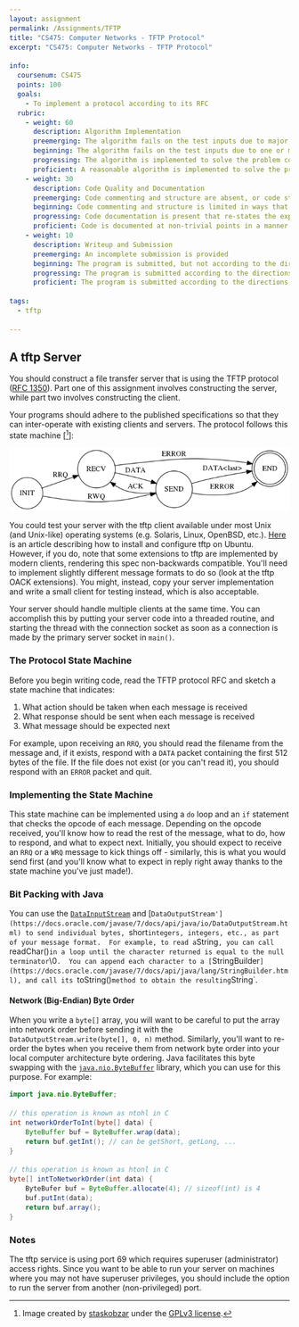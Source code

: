 ```yaml
---
layout: assignment
permalink: /Assignments/TFTP
title: "CS475: Computer Networks - TFTP Protocol"
excerpt: "CS475: Computer Networks - TFTP Protocol"

info:
  coursenum: CS475
  points: 100
  goals:
    - To implement a protocol according to its RFC
  rubric:
    - weight: 60
      description: Algorithm Implementation
      preemerging: The algorithm fails on the test inputs due to major issues, or the program fails to compile and/or run
      beginning: The algorithm fails on the test inputs due to one or more minor issues
      progressing: The algorithm is implemented to solve the problem correctly according to given test inputs, but would fail if executed in a general case due to a minor issue or omission in the algorithm design or implementation
      proficient: A reasonable algorithm is implemented to solve the problem which correctly solves the problem according to the given test inputs, and would be reasonably expected to solve the problem in the general case
    - weight: 30
      description: Code Quality and Documentation
      preemerging: Code commenting and structure are absent, or code structure departs significantly from best practice, and/or the code departs significantly from the style guide
      beginning: Code commenting and structure is limited in ways that reduce the readability of the program, and/or there are minor departures from the style guide
      progressing: Code documentation is present that re-states the explicit code definitions, and/or code is written that mostly adheres to the style guide
      proficient: Code is documented at non-trivial points in a manner that enhances the readability of the program, and code is written according to the style guide
    - weight: 10
      description: Writeup and Submission
      preemerging: An incomplete submission is provided
      beginning: The program is submitted, but not according to the directions in one or more ways (for example, because it is lacking a readme writeup)
      progressing: The program is submitted according to the directions with a minor omission or correction needed, and with at least superficial responses to the bolded questions throughout
      proficient: The program is submitted according to the directions, including a readme writeup describing the solution, and thoughtful answers to the bolded questions throughout
      
tags:
  - tftp
  
---
```


## A tftp Server
You should construct a file transfer server that is using the TFTP protocol ([RFC 1350](https://tools.ietf.org/html/rfc1350)). Part one of this assignment involves constructing the server, while part two involves constructing the client.

Your programs should adhere to the published specifications so that they can inter-operate with existing clients and servers.  The protocol follows this state machine \[[^1]\]:

![TFTP State Machine](https://raw.githubusercontent.com/staskobzar/tftp-ragel/master/doc/tftp_fsm.png)

You could test your server with the tftp client available under most Unix (and Unix-like) operating systems (e.g. Solaris, Linux, OpenBSD, etc.). [Here](https://linuxhint.com/install_tftp_server_ubuntu/) is an article describing how to install and configure tftp on Ubuntu.  However, if you do, note that some extensions to tftp are implemented by modern clients, rendering this spec non-backwards compatible. You'll need to implement slightly different message formats to do so (look at the tftp OACK extensions).  You might, instead, copy your server implementation and write a small client for testing instead, which is also acceptable.

Your server should handle multiple clients at the same time.  You can accomplish this by putting your server code into a threaded routine, and starting the thread with the connection socket as soon as a connection is made by the primary server socket in `main()`.  

### The Protocol State Machine

Before you begin writing code, read the TFTP protocol RFC and sketch a state machine that indicates:

1. What action should be taken when each message is received
2. What response should be sent when each message is received
3. What message should be expected next

For example, upon receiving an `RRQ`, you should read the filename from the message and, if it exists, respond with a `DATA` packet containing the first 512 bytes of the file.  If the file does not exist (or you can't read it), you should respond with an `ERROR` packet and quit.

### Implementing the State Machine

This state machine can be implemented using a `do` loop and an `if` statement that checks the opcode of each message.  Depending on the opcode received, you'll know how to read the rest of the message, what to do, how to respond, and what to expect next.  Initially, you should expect to receive an `RRQ` or a `WRQ` message to kick things off - similarly, this is what you would send first (and you'll know what to expect in reply right away thanks to the state machine you've just made!).  

### Bit Packing with Java

You can use the [`DataInputStream`](https://docs.oracle.com/en/java/javase/11/docs/api/java.base/java/io/DataInputStream.html) and [`DataOutputStream'](https://docs.oracle.com/javase/7/docs/api/java/io/DataOutputStream.html) to send individual bytes, `short` integers, integers, etc., as part of your message format.  For example, to read a `String`, you can call `readChar()` in a loop until the character returned is equal to the null terminator `\0`.  You can append each character to a [`StringBuilder`](https://docs.oracle.com/javase/7/docs/api/java/lang/StringBuilder.html), and call its `toString()` method to obtain the resulting `String`.

#### Network (Big-Endian) Byte Order

When you write a `byte[]` array, you will want to be careful to put the array into network order before sending it with the `DataOutputStream.write(byte[], 0, n)` method.  Similarly, you'll want to re-order the bytes when you receive them from network byte order into your local computer architecture byte ordering.  Java facilitates this byte swapping with the [`java.nio.ByteBuffer`](https://docs.oracle.com/en/java/javase/13/docs/api/java.base/java/nio/ByteBuffer.html) library, which you can use for this purpose.  For example:

```java
import java.nio.ByteBuffer;

// this operation is known as ntohl in C
int networkOrderToInt(byte[] data) {
    ByteBuffer buf = ByteBuffer.wrap(data);
    return buf.getInt(); // can be getShort, getLong, ...
}

// this operation is known as htonl in C
byte[] intToNetworkOrder(int data) {
    ByteBufer buf = ByteBuffer.allocate(4); // sizeof(int) is 4
    buf.putInt(data);
    return buf.array();
}
```

### Notes
The tftp service is using port 69 which requires superuser (administrator) access rights. Since you want to be able to run your server on machines where you may not have superuser privileges, you should include the option to run the server from another (non-privileged) port.

[^1]: Image created by [staskobzar](https://github.com/staskobzar) under the [GPLv3 license](http://www.gnu.org/licenses/gpl-3.0.en.html).